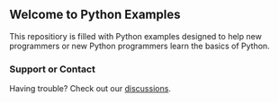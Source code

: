 ## Welcome to Python Examples

This repositiory is filled with Python examples designed to help new programmers or new Python programmers learn the basics of Python. 

### Support or Contact

Having trouble? Check out our [discussions](https://github.com/mackenly/python-examples/discussions).
